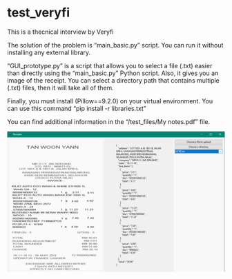 # test_veryfi
This is a thecnical interview by Veryfi

The solution of the problem is “main_basic.py” script. You can run it without installing any external library.



“GUI_prototype.py” is a script that allows you to select a file (.txt) easier than directly using the “main_basic.py” Python script. Also, it gives you an image of the receipt. You can select a directory path that contains multiple  (.txt) files, then it will take all of them.

Finally, you must install (Pillow==9.2.0) on your virtual environment. You can use this command “pip install -r  libraries.txt” 

You can find additional information in the “/test_files/My notes.pdf” file.

![alt text](https://github.com/reyesda/test_veryfi/blob/main/test_files/GUI_example.png?raw=true)
